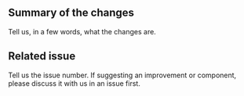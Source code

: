 <!-- 🙏 Thank you for your contribution, it is greatly appreciated! -->

## Summary of the changes
Tell us, in a few words, what the changes are.

## Related issue
Tell us the issue number. If suggesting an improvement or component, please discuss it with us in an issue first.
